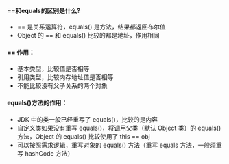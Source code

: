 #### ==和equals的区别是什么?

- == 是关系运算符，equals() 是方法，结果都返回布尔值
- Object 的 == 和 equals() 比较的都是地址，作用相同

#### == 作用：

- 基本类型，比较值是否相等
- 引用类型，比较内存地址值是否相等
- 不能比较没有父子关系的两个对象

#### equals()方法的作用：

- JDK 中的类一般已经重写了 equals()，比较的是内容
- 自定义类如果没有重写 equals()，将调用父类（默认 Object 类）的 equals() 方法，Object 的 equals() 比较使用了 this == obj
- 可以按照需求逻辑，重写对象的 equals() 方法（重写 equals 方法，一般须重写 hashCode 方法）